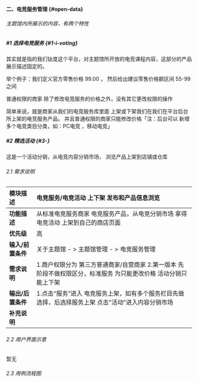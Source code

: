 #### 二、电竞服务管理 {#open-data}

###### 主题馆内所展示的内容，有两个特性

##### \#1 选择电竞服务 {#1-i-voting}

其实就是指的我们钛度这个平台，对主题馆所开放的电竞课程内容，这部分的产品展示描述固定的。

举个例子：我们定义官方零售价格  99.00 ， 然后给出建议零售价格额区间 55-99之间

普通权限的商家  除了修改电竞服务的价格之外，没有其它更改权限的操作

简单来说，就是商家从我们的电竞服务库里面 上架或下架我们在我们在平台后台所上架的电竞服务产品。 并且普通权限的商家只能修改价格「注：后台可以 新增多个电竞类目分类，如：PC电竞 ，移动电竞」

##### \#2 精选活动 {#3-}

这是一个活动分销，从电竞内容分销市场， 浏览产品上架到店铺或仓库

###### 2.1 需求说明

| **模块描述** | 电竞服务/电竞活动 上下架 发布和产品信息浏览 |
| :--- | :--- |
| **功能描述** | 从标准电竞服务商家 电竞服务产品，从电竞分销市场 拿得电竞活动  上架到自己的商店页面 |
| **优先级** | 高 |
| **输入/前置条件** | 关于主题馆 - &gt; 主题馆管理 - &gt; 电竞服务管理 |
| **需求说明** | 1.商户权限分为 第三方普通商家/自营商家                                  2.第一版本 先阶段不做权限区分，标准服务 为只能更改价格 活动分销只能上下架 |
| **输出/后置条件** | 1.点击“服务”进入 电竞服务上架，如有多个服务栏目先做选择，后选择服务上架  点击"活动"进入内容分销市场 |
| **补充说明** |  |

###### 2.2 用户界面示意

暂无

###### 2.3 用例流程图

